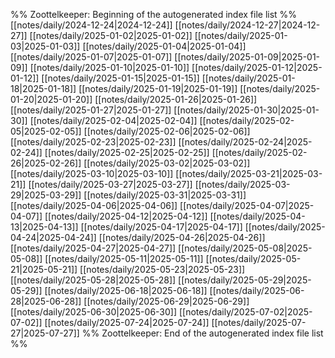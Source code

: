 %% Zoottelkeeper: Beginning of the autogenerated index file list  %%
 [[notes/daily/2024-12-24|2024-12-24]]
 [[notes/daily/2024-12-27|2024-12-27]]
 [[notes/daily/2025-01-02|2025-01-02]]
 [[notes/daily/2025-01-03|2025-01-03]]
 [[notes/daily/2025-01-04|2025-01-04]]
 [[notes/daily/2025-01-07|2025-01-07]]
 [[notes/daily/2025-01-09|2025-01-09]]
 [[notes/daily/2025-01-10|2025-01-10]]
 [[notes/daily/2025-01-12|2025-01-12]]
 [[notes/daily/2025-01-15|2025-01-15]]
 [[notes/daily/2025-01-18|2025-01-18]]
 [[notes/daily/2025-01-19|2025-01-19]]
 [[notes/daily/2025-01-20|2025-01-20]]
 [[notes/daily/2025-01-26|2025-01-26]]
 [[notes/daily/2025-01-27|2025-01-27]]
 [[notes/daily/2025-01-30|2025-01-30]]
 [[notes/daily/2025-02-04|2025-02-04]]
 [[notes/daily/2025-02-05|2025-02-05]]
 [[notes/daily/2025-02-06|2025-02-06]]
 [[notes/daily/2025-02-23|2025-02-23]]
 [[notes/daily/2025-02-24|2025-02-24]]
 [[notes/daily/2025-02-25|2025-02-25]]
 [[notes/daily/2025-02-26|2025-02-26]]
 [[notes/daily/2025-03-02|2025-03-02]]
 [[notes/daily/2025-03-10|2025-03-10]]
 [[notes/daily/2025-03-21|2025-03-21]]
 [[notes/daily/2025-03-27|2025-03-27]]
 [[notes/daily/2025-03-29|2025-03-29]]
 [[notes/daily/2025-03-31|2025-03-31]]
 [[notes/daily/2025-04-06|2025-04-06]]
 [[notes/daily/2025-04-07|2025-04-07]]
 [[notes/daily/2025-04-12|2025-04-12]]
 [[notes/daily/2025-04-13|2025-04-13]]
 [[notes/daily/2025-04-17|2025-04-17]]
 [[notes/daily/2025-04-24|2025-04-24]]
 [[notes/daily/2025-04-26|2025-04-26]]
 [[notes/daily/2025-04-27|2025-04-27]]
 [[notes/daily/2025-05-08|2025-05-08]]
 [[notes/daily/2025-05-11|2025-05-11]]
 [[notes/daily/2025-05-21|2025-05-21]]
 [[notes/daily/2025-05-23|2025-05-23]]
 [[notes/daily/2025-05-28|2025-05-28]]
 [[notes/daily/2025-05-29|2025-05-29]]
 [[notes/daily/2025-06-18|2025-06-18]]
 [[notes/daily/2025-06-28|2025-06-28]]
 [[notes/daily/2025-06-29|2025-06-29]]
 [[notes/daily/2025-06-30|2025-06-30]]
 [[notes/daily/2025-07-02|2025-07-02]]
 [[notes/daily/2025-07-24|2025-07-24]]
 [[notes/daily/2025-07-27|2025-07-27]]
%% Zoottelkeeper: End of the autogenerated index file list  %%
